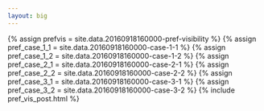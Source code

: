 ```yaml
---
layout: big
---
```

{% assign prefvis = site.data.20160918160000-pref-visibility %}
{% assign pref_case_1_1 = site.data.20160918160000-case-1-1 %}
{% assign pref_case_1_2 = site.data.20160918160000-case-1-2 %}
{% assign pref_case_2_1 = site.data.20160918160000-case-2-1 %}
{% assign pref_case_2_2 = site.data.20160918160000-case-2-2 %}
{% assign pref_case_3_1 = site.data.20160918160000-case-3-1 %}
{% assign pref_case_3_2 = site.data.20160918160000-case-3-2 %}
{% include pref_vis_post.html %}
